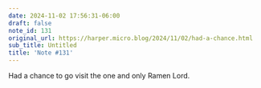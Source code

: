 ```yaml
---
date: 2024-11-02 17:56:31-06:00
draft: false
note_id: 131
original_url: https://harper.micro.blog/2024/11/02/had-a-chance.html
sub_title: Untitled
title: 'Note #131'
---
```


Had a chance to go visit the one and only Ramen Lord.